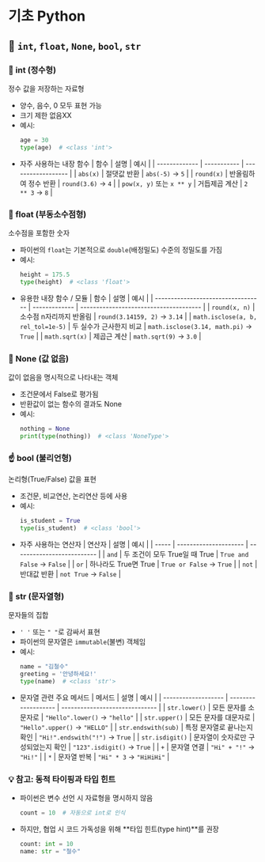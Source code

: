 # 기초 Python
## 🔹 `int`, `float`, `None`, `bool`, `str`
### 🔢 int (정수형)
정수 값을 저장하는 자료형

- 양수, 음수, 0 모두 표현 가능
- 크기 제한 없음XX
- 예시:
  ```python
  age = 30
  type(age)  # <class 'int'>
  ```
- 자주 사용하는 내장 함수
  | 함수          | 설명          | 예시                 |
  | ------------- | ----------- | ------------------ |
  | `abs(x)`      | 절댓값 반환      | `abs(-5)` → `5`    |
  | `round(x)`    | 반올림하여 정수 반환 | `round(3.6)` → `4` |
  | `pow(x, y)` 또는 `x ** y` | 거듭제곱 계산     | `2 ** 3` → `8`     |

### 🔣 float (부동소수점형)
소수점을 포함한 숫자

- 파이썬의 `float`는 기본적으로 `double`(배정밀도) 수준의 정밀도를 가짐
- 예시:
  ```python
  height = 175.5
  type(height)  # <class 'float'>
  ```
- 유용한 내장 함수 / 모듈
  | 함수                                 | 설명            | 예시                                     |
  | ---------------------------------- | ------------- | -------------------------------------- |
  | `round(x, n)`                      | 소수점 n자리까지 반올림 | `round(3.14159, 2)` → `3.14`           |
  | `math.isclose(a, b, rel_tol=1e-5)` | 두 실수가 근사한지 비교 | `math.isclose(3.14, math.pi)` → `True` |
  | `math.sqrt(x)`                     | 제곱근 계산        | `math.sqrt(9)` → `3.0`                 |

### 🚫 None (값 없음)
값이 없음을 명시적으로 나타내는 객체

- 조건문에서 False로 평가됨
- 반환값이 없는 함수의 결과도 None
- 예시:
  ```python
  nothing = None
  print(type(nothing))  # <class 'NoneType'>
  ```

### ☝️ bool (불리언형)
논리형(True/False) 값을 표현

- 조건문, 비교연산, 논리연산 등에 사용
- 예시:
  ```python
  is_student = True
  type(is_student)  # <class 'bool'>
  ```
- 자주 사용하는 연산자
  | 연산자   | 설명                    | 예시                         |
  | ----- | --------------------- | -------------------------- |
  | `and` | 두 조건이 모두 True일 때 True | `True and False` → `False` |
  | `or`  | 하나라도 True면 True       | `True or False` → `True`   |
  | `not` | 반대값 반환                | `not True` → `False`       |

### 📝 str (문자열형)
문자들의 집합

- `' '` 또는 `" "`로 감싸서 표현
- 파이썬의 문자열은 `immutable`(불변) 객체임
- 예시:
  ```python
  name = "김철수"
  greeting = '안녕하세요!'
  type(name)  # <class 'str'>
  ```
- 문자열 관련 주요 메서드
  | 메서드                 | 설명                  | 예시                             |
  | ------------------- | ------------------- | ------------------------------ |
  | `str.lower()`       | 모든 문자를 소문자로         | `"Hello".lower()` → `"hello"`  |
  | `str.upper()`       | 모든 문자를 대문자로         | `"Hello".upper()` → `"HELLO"`  |
  | `str.endswith(sub)` | 특정 문자열로 끝나는지 확인     | `"Hi!".endswith("!")` → `True` |
  | `str.isdigit()`     | 문자열이 숫자로만 구성되었는지 확인 | `"123".isdigit()` → `True`     |
  | `+`                 | 문자열 연결              | `"Hi" + "!"` → `"Hi!"`         |
  | `*`                 | 문자열 반복              | `"Hi" * 3` → `"HiHiHi"`        |

### 💡 참고: 동적 타이핑과 타입 힌트
- 파이썬은 변수 선언 시 자료형을 명시하지 않음
  ```python
  count = 10  # 자동으로 int로 인식
  ```

- 하지만, 협업 시 코드 가독성을 위해 **타입 힌트(type hint)**를 권장
  ```python
  count: int = 10
  name: str = "철수"
  ```